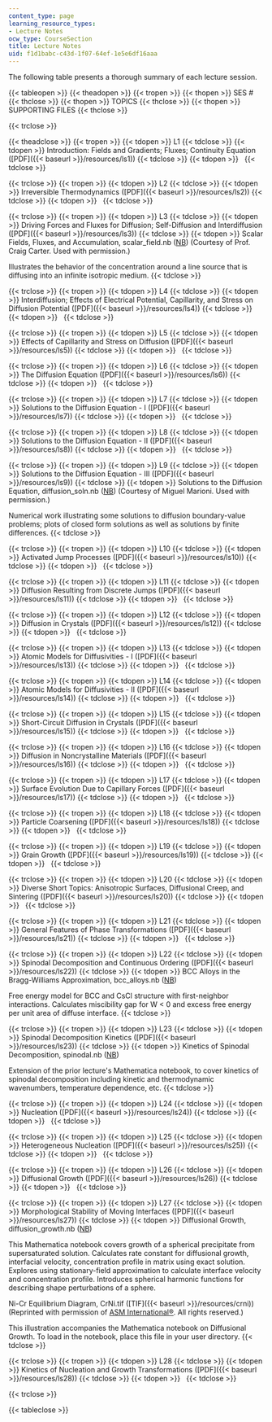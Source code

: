 ```yaml
---
content_type: page
learning_resource_types:
- Lecture Notes
ocw_type: CourseSection
title: Lecture Notes
uid: f1d1babc-c43d-1f07-64ef-1e5e6df16aaa
---
```


The following table presents a thorough summary of each lecture session.

{{< tableopen >}}
{{< theadopen >}}
{{< tropen >}}
{{< thopen >}}
SES #
{{< thclose >}}
{{< thopen >}}
TOPICS
{{< thclose >}}
{{< thopen >}}
SUPPORTING FILES
{{< thclose >}}

{{< trclose >}}

{{< theadclose >}}
{{< tropen >}}
{{< tdopen >}}
L1
{{< tdclose >}}
{{< tdopen >}}
Introduction: Fields and Gradients; Fluxes; Continuity Equation ([PDF]({{< baseurl >}}/resources/ls1))
{{< tdclose >}}
{{< tdopen >}}
 
{{< tdclose >}}

{{< trclose >}}
{{< tropen >}}
{{< tdopen >}}
L2
{{< tdclose >}}
{{< tdopen >}}
Irreversible Thermodynamics ([PDF]({{< baseurl >}}/resources/ls2))
{{< tdclose >}}
{{< tdopen >}}
 
{{< tdclose >}}

{{< trclose >}}
{{< tropen >}}
{{< tdopen >}}
L3
{{< tdclose >}}
{{< tdopen >}}
Driving Forces and Fluxes for Diffusion; Self-Diffusion and Interdiffusion ([PDF]({{< baseurl >}}/resources/ls3))
{{< tdclose >}}
{{< tdopen >}}
Scalar Fields, Fluxes, and Accumulation, scalar\_field.nb ([NB](/courses/materials-science-and-engineering/3-21-kinetic-processes-in-materials-spring-2006/lecture-notes/scalar_field.nb)) (Courtesy of Prof. Craig Carter. Used with permission.)

Illustrates the behavior of the concentration around a line source that is diffusing into an infinite isotropic medium.
{{< tdclose >}}

{{< trclose >}}
{{< tropen >}}
{{< tdopen >}}
L4
{{< tdclose >}}
{{< tdopen >}}
Interdiffusion; Effects of Electrical Potential, Capillarity, and Stress on Diffusion Potential ([PDF]({{< baseurl >}}/resources/ls4))
{{< tdclose >}}
{{< tdopen >}}
 
{{< tdclose >}}

{{< trclose >}}
{{< tropen >}}
{{< tdopen >}}
L5
{{< tdclose >}}
{{< tdopen >}}
Effects of Capillarity and Stress on Diffusion ([PDF]({{< baseurl >}}/resources/ls5))
{{< tdclose >}}
{{< tdopen >}}
 
{{< tdclose >}}

{{< trclose >}}
{{< tropen >}}
{{< tdopen >}}
L6
{{< tdclose >}}
{{< tdopen >}}
The Diffusion Equation ([PDF]({{< baseurl >}}/resources/ls6))
{{< tdclose >}}
{{< tdopen >}}
 
{{< tdclose >}}

{{< trclose >}}
{{< tropen >}}
{{< tdopen >}}
L7
{{< tdclose >}}
{{< tdopen >}}
Solutions to the Diffusion Equation - I ([PDF]({{< baseurl >}}/resources/ls7))
{{< tdclose >}}
{{< tdopen >}}
 
{{< tdclose >}}

{{< trclose >}}
{{< tropen >}}
{{< tdopen >}}
L8
{{< tdclose >}}
{{< tdopen >}}
Solutions to the Diffusion Equation - II ([PDF]({{< baseurl >}}/resources/ls8))
{{< tdclose >}}
{{< tdopen >}}
 
{{< tdclose >}}

{{< trclose >}}
{{< tropen >}}
{{< tdopen >}}
L9
{{< tdclose >}}
{{< tdopen >}}
Solutions to the Diffusion Equation - III ([PDF]({{< baseurl >}}/resources/ls9))
{{< tdclose >}}
{{< tdopen >}}
Solutions to the Diffusion Equation, diffusion\_soln.nb ([NB](/courses/materials-science-and-engineering/3-21-kinetic-processes-in-materials-spring-2006/lecture-notes/diffusion_soln.nb)) (Courtesy of Miguel Marioni. Used with permission.)  
  
Numerical work illustrating some solutions to diffusion boundary-value problems; plots of closed form solutions as well as solutions by finite differences.
{{< tdclose >}}

{{< trclose >}}
{{< tropen >}}
{{< tdopen >}}
L10
{{< tdclose >}}
{{< tdopen >}}
Activated Jump Processes ([PDF]({{< baseurl >}}/resources/ls10))
{{< tdclose >}}
{{< tdopen >}}
 
{{< tdclose >}}

{{< trclose >}}
{{< tropen >}}
{{< tdopen >}}
L11
{{< tdclose >}}
{{< tdopen >}}
Diffusion Resulting from Discrete Jumps ([PDF]({{< baseurl >}}/resources/ls11))
{{< tdclose >}}
{{< tdopen >}}
 
{{< tdclose >}}

{{< trclose >}}
{{< tropen >}}
{{< tdopen >}}
L12
{{< tdclose >}}
{{< tdopen >}}
Diffusion in Crystals ([PDF]({{< baseurl >}}/resources/ls12))
{{< tdclose >}}
{{< tdopen >}}
 
{{< tdclose >}}

{{< trclose >}}
{{< tropen >}}
{{< tdopen >}}
L13
{{< tdclose >}}
{{< tdopen >}}
Atomic Models for Diffusivities - I ([PDF]({{< baseurl >}}/resources/ls13))
{{< tdclose >}}
{{< tdopen >}}
 
{{< tdclose >}}

{{< trclose >}}
{{< tropen >}}
{{< tdopen >}}
L14
{{< tdclose >}}
{{< tdopen >}}
Atomic Models for Diffusivities - II ([PDF]({{< baseurl >}}/resources/ls14))
{{< tdclose >}}
{{< tdopen >}}
 
{{< tdclose >}}

{{< trclose >}}
{{< tropen >}}
{{< tdopen >}}
L15
{{< tdclose >}}
{{< tdopen >}}
Short-Circuit Diffusion in Crystals ([PDF]({{< baseurl >}}/resources/ls15))
{{< tdclose >}}
{{< tdopen >}}
 
{{< tdclose >}}

{{< trclose >}}
{{< tropen >}}
{{< tdopen >}}
L16
{{< tdclose >}}
{{< tdopen >}}
Diffusion in Noncrystalline Materials ([PDF]({{< baseurl >}}/resources/ls16))
{{< tdclose >}}
{{< tdopen >}}
 
{{< tdclose >}}

{{< trclose >}}
{{< tropen >}}
{{< tdopen >}}
L17
{{< tdclose >}}
{{< tdopen >}}
Surface Evolution Due to Capillary Forces ([PDF]({{< baseurl >}}/resources/ls17))
{{< tdclose >}}
{{< tdopen >}}
 
{{< tdclose >}}

{{< trclose >}}
{{< tropen >}}
{{< tdopen >}}
L18
{{< tdclose >}}
{{< tdopen >}}
Particle Coarsening ([PDF]({{< baseurl >}}/resources/ls18))
{{< tdclose >}}
{{< tdopen >}}
 
{{< tdclose >}}

{{< trclose >}}
{{< tropen >}}
{{< tdopen >}}
L19
{{< tdclose >}}
{{< tdopen >}}
Grain Growth ([PDF]({{< baseurl >}}/resources/ls19))
{{< tdclose >}}
{{< tdopen >}}
 
{{< tdclose >}}

{{< trclose >}}
{{< tropen >}}
{{< tdopen >}}
L20
{{< tdclose >}}
{{< tdopen >}}
Diverse Short Topics: Anisotropic Surfaces, Diffusional Creep, and Sintering ([PDF]({{< baseurl >}}/resources/ls20))
{{< tdclose >}}
{{< tdopen >}}
 
{{< tdclose >}}

{{< trclose >}}
{{< tropen >}}
{{< tdopen >}}
L21
{{< tdclose >}}
{{< tdopen >}}
General Features of Phase Transformations ([PDF]({{< baseurl >}}/resources/ls21))
{{< tdclose >}}
{{< tdopen >}}
 
{{< tdclose >}}

{{< trclose >}}
{{< tropen >}}
{{< tdopen >}}
L22
{{< tdclose >}}
{{< tdopen >}}
Spinodal Decomposition and Continuous Ordering ([PDF]({{< baseurl >}}/resources/ls22))
{{< tdclose >}}
{{< tdopen >}}
BCC Alloys in the Bragg-Williams Approximation, bcc\_alloys.nb ([NB](/courses/materials-science-and-engineering/3-21-kinetic-processes-in-materials-spring-2006/lecture-notes/bcc_alloys.nb))  
  
Free energy model for BCC and CsCl structure with first-neighbor interactions. Calculates miscibility gap for W \< 0 and excess free energy per unit area of diffuse interface.
{{< tdclose >}}

{{< trclose >}}
{{< tropen >}}
{{< tdopen >}}
L23
{{< tdclose >}}
{{< tdopen >}}
Spinodal Decomposition Kinetics ([PDF]({{< baseurl >}}/resources/ls23))
{{< tdclose >}}
{{< tdopen >}}
Kinetics of Spinodal Decomposition, spinodal.nb ([NB](/courses/materials-science-and-engineering/3-21-kinetic-processes-in-materials-spring-2006/lecture-notes/spinodal.nb))  
  
Extension of the prior lecture's Mathematica notebook, to cover kinetics of spinodal decomposition including kinetic and thermodynamic wavenumbers, temperature dependence, etc.
{{< tdclose >}}

{{< trclose >}}
{{< tropen >}}
{{< tdopen >}}
L24
{{< tdclose >}}
{{< tdopen >}}
Nucleation ([PDF]({{< baseurl >}}/resources/ls24))
{{< tdclose >}}
{{< tdopen >}}
 
{{< tdclose >}}

{{< trclose >}}
{{< tropen >}}
{{< tdopen >}}
L25
{{< tdclose >}}
{{< tdopen >}}
Heterogeneous Nucleation ([PDF]({{< baseurl >}}/resources/ls25))
{{< tdclose >}}
{{< tdopen >}}
 
{{< tdclose >}}

{{< trclose >}}
{{< tropen >}}
{{< tdopen >}}
L26
{{< tdclose >}}
{{< tdopen >}}
Diffusional Growth ([PDF]({{< baseurl >}}/resources/ls26))
{{< tdclose >}}
{{< tdopen >}}
 
{{< tdclose >}}

{{< trclose >}}
{{< tropen >}}
{{< tdopen >}}
L27
{{< tdclose >}}
{{< tdopen >}}
Morphological Stability of Moving Interfaces ([PDF]({{< baseurl >}}/resources/ls27))
{{< tdclose >}}
{{< tdopen >}}
Diffusional Growth, diffusion\_growth.nb ([NB](/courses/materials-science-and-engineering/3-21-kinetic-processes-in-materials-spring-2006/lecture-notes/diffusion_growth.nb))  
  
This Mathematica notebook covers growth of a spherical precipitate from supersaturated solution. Calculates rate constant for diffusional growth, interfacial velocity, concentration profile in matrix using exact solution. Explores using stationary-field approximation to calculate interface velocity and concentration profile. Introduces spherical harmonic functions for describing shape perturbations of a sphere.  
  
Ni-Cr Equilibrium Diagram, CrNi.tif ([TIF]({{< baseurl >}}/resources/crni)) (Reprinted with permission of [ASM International®](http://www.asminternational.org/). All rights reserved.)  
  
This illustration accompanies the Mathematica notebook on Diffusional Growth. To load in the notebook, place this file in your user directory.
{{< tdclose >}}

{{< trclose >}}
{{< tropen >}}
{{< tdopen >}}
L28
{{< tdclose >}}
{{< tdopen >}}
Kinetics of Nucleation and Growth Transformations ([PDF]({{< baseurl >}}/resources/ls28))
{{< tdclose >}}
{{< tdopen >}}
 
{{< tdclose >}}

{{< trclose >}}

{{< tableclose >}}